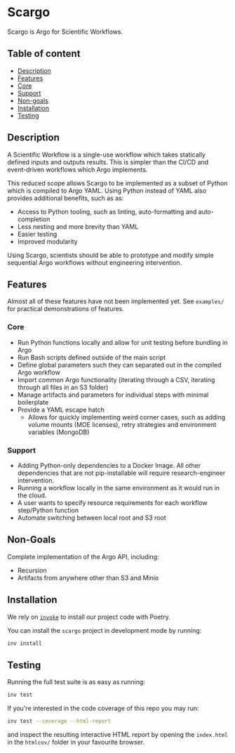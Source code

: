 # Scargo

Scargo is Argo for Scientific Workflows.

## Table of content

- [Description](#description)
- [Features](#features)
- [Core](#core)
- [Support](#support)
- [Non-goals](#non-goals)
- [Installation](#installation)
- [Testing](#testing)

## Description

A Scientific Workflow is a single-use workflow which takes statically defined inputs and outputs results. This is simpler than the CI/CD and event-driven workflows which Argo implements.

This reduced scope allows Scargo to be implemented as a subset of Python which is compiled to Argo YAML. Using Python instead of YAML also provides additional benefits, such as as:

- Access to Python tooling, such as linting, auto-formatting and auto-completion
- Less nesting and more brevity than YAML
- Easier testing
- Improved modularity

Using Scargo, scientists should be able to prototype and modify simple sequential Argo workflows without engineering intervention. 

## Features

Almost all of these features have not been implemented yet. See `examples/` for practical demonstrations of features.

### Core

- Run Python functions locally and allow for unit testing before bundling in Argo
- Run Bash scripts defined outside of the main script
- Define global parameters such they can separated out in the compiled Argo workflow
- Import common Argo functionality (iterating through a CSV, iterating through all files in an S3 folder)
- Manage artifacts and parameters for individual steps with minimal boilerplate
- Provide a YAML escape hatch
    - Allows for quickly implementing weird corner cases, such as adding volume mounts (MOE licenses), retry strategies and environment variables (MongoDB)

### Support

- Adding Python-only dependencies to a Docker Image. All other dependencies that are not pip-installable will require research-engineer intervention.
- Running a workflow locally in the same environment as it would run in the cloud.
- A user wants to specify resource requirements for each workflow step/Python function
- Automate switching between local root and S3 root

## Non-Goals

Complete implementation of the Argo API, including:

- Recursion
- Artifacts from anywhere other than S3 and Minio

## Installation

We rely on [`invoke`](http://www.pyinvoke.org/) to install our project code with Poetry.

You can install the `scargo` project in development mode by running:
```bash
inv install
```

## Testing

Running the full test suite is as easy as running:
```bash
inv test
```

If you're interested in the code coverage of this repo you may run:
```bash
inv test --coverage --html-report
```
and inspect the resulting interactive HTML report by opening the `index.html` in the `htmlcov/` folder in your favourite browser.
